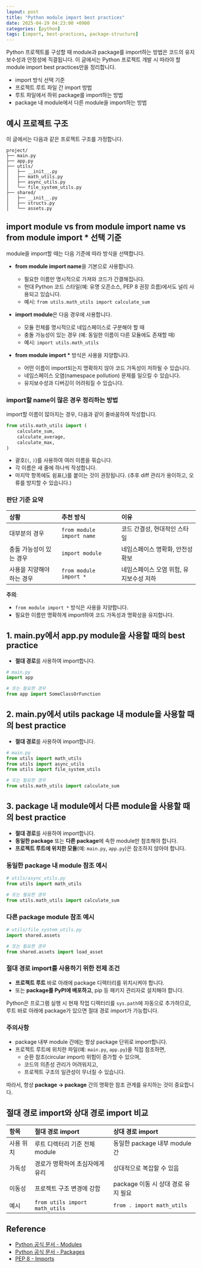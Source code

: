```yaml
---
layout: post
title: "Python module import best practices"
date: 2025-04-29 04:23:00 +0900
categories: [python]
tags: [import, best-practices, package-structure]
---
```


Python 프로젝트를 구성할 때 module과 package를 import하는 방법은 코드의 유지보수성과 안정성에 직결됩니다.
이 글에서는 Python 프로젝트 개발 시 따라야 할 module import best practices만을 정리합니다.

- import 방식 선택 기준
- 프로젝트 루트 파일 간 import 방법
- 루트 파일에서 하위 package를 import하는 방법
- package 내 module에서 다른 module을 import하는 방법

## 예시 프로젝트 구조

이 글에서는 다음과 같은 프로젝트 구조를 가정합니다.

```plaintext
project/
├── main.py
├── app.py
├── utils/
│   ├── __init__.py
│   ├── math_utils.py
│   ├── async_utils.py
│   └── file_system_utils.py
├── shared/
│   ├── __init__.py
│   ├── structs.py
│   └── assets.py
```

## import module vs from module import name vs from module import * 선택 기준

module을 import할 때는 다음 기준에 따라 방식을 선택합니다.

- **from module import name**을 기본으로 사용합니다.
  - 필요한 이름만 명시적으로 가져와 코드가 간결해집니다.
  - 현대 Python 코드 스타일(예: 유명 오픈소스, PEP 8 권장 흐름)에서도 널리 사용되고 있습니다.
  - 예시: `from utils.math_utils import calculate_sum`

- **import module**은 다음 경우에 사용합니다.
  - 모듈 전체를 명시적으로 네임스페이스로 구분해야 할 때
  - 충돌 가능성이 있는 경우 (예: 동일한 이름이 다른 모듈에도 존재할 때)
  - 예시: `import utils.math_utils`

- **from module import \*** 방식은 사용을 지양합니다.
  - 어떤 이름이 import되는지 명확하지 않아 코드 가독성이 저하될 수 있습니다.
  - 네임스페이스 오염(namespace pollution) 문제를 일으킬 수 있습니다.
  - 유지보수성과 디버깅이 어려워질 수 있습니다.

### import할 name이 많은 경우 정리하는 방법

import할 이름이 많아지는 경우, 다음과 같이 줄바꿈하여 작성합니다.

```python
from utils.math_utils import (
    calculate_sum,
    calculate_average,
    calculate_max,
)
```

- 괄호(`(`, `)`)를 사용하여 여러 이름을 묶습니다.
- 각 이름은 새 줄에 하나씩 작성합니다.
- 마지막 항목에도 쉼표(,)를 붙이는 것이 권장됩니다.
  (추후 diff 관리가 용이하고, 오류를 방지할 수 있습니다.)

### 판단 기준 요약

| 상황 | 추천 방식 | 이유 |
|:----|:----------|:-----|
| 대부분의 경우 | `from module import name` | 코드 간결성, 현대적인 스타일 |
| 충돌 가능성이 있는 경우 | `import module` | 네임스페이스 명확화, 안전성 확보 |
| 사용을 지양해야 하는 경우 | `from module import *` | 네임스페이스 오염 위험, 유지보수성 저하 |

**주의**:

- `from module import *` 방식은 사용을 지양합니다.
- 필요한 이름만 명확하게 import하여 코드 가독성과 명확성을 유지합니다.

## 1. main.py에서 app.py module을 사용할 때의 best practice

- **절대 경로**를 사용하여 import합니다.

```python
# main.py
import app

# 또는 필요한 경우
from app import SomeClassOrFunction
```

## 2. main.py에서 utils package 내 module을 사용할 때의 best practice

- **절대 경로**를 사용하여 import합니다.

```python
# main.py
from utils import math_utils
from utils import async_utils
from utils import file_system_utils

# 또는 필요한 경우
from utils.math_utils import calculate_sum
```

## 3. package 내 module에서 다른 module을 사용할 때의 best practice

- **절대 경로**를 사용하여 import합니다.
- **동일한 package** 또는 **다른 package**에 속한 module만 참조해야 합니다.
- **프로젝트 루트에 위치한 모듈**(예: `main.py`, `app.py`)은 참조하지 않아야 합니다.

### 동일한 package 내 module 참조 예시

```python
# utils/async_utils.py
from utils import math_utils

# 또는 필요한 경우
from utils.math_utils import calculate_sum
```

### 다른 package module 참조 예시

```python
# utils/file_system_utils.py
import shared.assets

# 또는 필요한 경우
from shared.assets import load_asset
```

### 절대 경로 import를 사용하기 위한 전제 조건

- **프로젝트 루트** 바로 아래에 package 디렉터리를 위치시켜야 합니다.
- 또는 **package를 PyPI에 배포하고**, pip 등 패키지 관리자로 설치해야 합니다.

Python은 프로그램 실행 시 현재 작업 디렉터리를 `sys.path`에 자동으로 추가하므로,
루트 바로 아래에 package가 있으면 절대 경로 import가 가능합니다.

### 주의사항

- package 내부 module 간에는 항상 package 단위로 import합니다.
- 프로젝트 루트에 위치한 파일(예: `main.py`, `app.py`)을 직접 참조하면,
  - 순환 참조(circular import) 위험이 증가할 수 있으며,
  - 코드의 의존성 관리가 어려워지고,
  - 프로젝트 구조의 일관성이 무너질 수 있습니다.

따라서, 항상 **package → package** 간의 명확한 참조 관계를 유지하는 것이 중요합니다.

## 절대 경로 import와 상대 경로 import 비교

| 항목 | 절대 경로 import | 상대 경로 import |
|:----|:----------------|:----------------|
| 사용 위치 | 루트 디렉터리 기준 전체 module | 동일한 package 내부 module 간 |
| 가독성 | 경로가 명확하여 초심자에게 유리 | 상대적으로 복잡할 수 있음 |
| 이동성 | 프로젝트 구조 변경에 강함 | package 이동 시 상대 경로 유지 필요 |
| 예시 | `from utils import math_utils` | `from . import math_utils` |

## Reference

- [Python 공식 문서 - Modules](https://docs.python.org/3/tutorial/modules.html)
- [Python 공식 문서 - Packages](https://docs.python.org/3/tutorial/modules.html#packages)
- [PEP 8 - Imports](https://peps.python.org/pep-0008/#imports)
